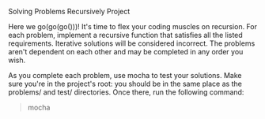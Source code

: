 Solving Problems Recursively Project

Here we go(go(go()))! It's time to flex your coding muscles on recursion. For each problem, implement a recursive function that satisfies all the listed requirements. Iterative solutions will be considered incorrect. The problems aren't dependent on each other and may be completed in any order you wish.

As you complete each problem, use mocha to test your solutions. Make sure you're in the project's root: you should be in the same place as the problems/ and test/ directories. Once there, run the following command:

> mocha


